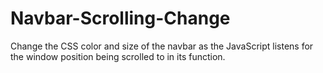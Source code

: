 # Navbar-Scrolling-Change
Change the CSS color and size of the navbar as the JavaScript listens for the window position being scrolled to in its function.
